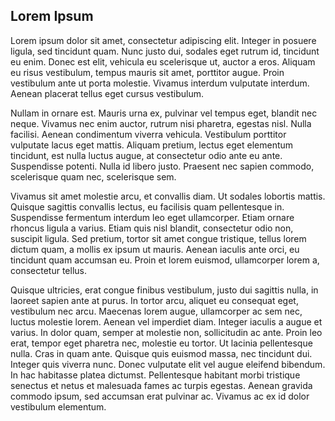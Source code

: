 ## Lorem Ipsum

Lorem ipsum dolor sit amet, consectetur adipiscing elit. Integer in posuere ligula, sed tincidunt quam. Nunc justo dui, sodales eget rutrum id, tincidunt eu enim. Donec est elit, vehicula eu scelerisque ut, auctor a eros. Aliquam eu risus vestibulum, tempus mauris sit amet, porttitor augue. Proin vestibulum ante ut porta molestie. Vivamus interdum vulputate interdum. Aenean placerat tellus eget cursus vestibulum.

Nullam in ornare est. Mauris urna ex, pulvinar vel tempus eget, blandit nec neque. Vivamus nec enim auctor, rutrum nisi pharetra, egestas nisl. Nulla facilisi. Aenean condimentum viverra vehicula. Vestibulum porttitor vulputate lacus eget mattis. Aliquam pretium, lectus eget elementum tincidunt, est nulla luctus augue, at consectetur odio ante eu ante. Suspendisse potenti. Nulla id libero justo. Praesent nec sapien commodo, scelerisque quam nec, scelerisque sem.

Vivamus sit amet molestie arcu, et convallis diam. Ut sodales lobortis mattis. Quisque sagittis convallis lectus, eu facilisis quam pellentesque in. Suspendisse fermentum interdum leo eget ullamcorper. Etiam ornare rhoncus ligula a varius. Etiam quis nisl blandit, consectetur odio non, suscipit ligula. Sed pretium, tortor sit amet congue tristique, tellus lorem dictum quam, a mollis ex ipsum ut mauris. Aenean iaculis ante orci, eu tincidunt quam accumsan eu. Proin et lorem euismod, ullamcorper lorem a, consectetur tellus.

Quisque ultricies, erat congue finibus vestibulum, justo dui sagittis nulla, in laoreet sapien ante at purus. In tortor arcu, aliquet eu consequat eget, vestibulum nec arcu. Maecenas lorem augue, ullamcorper ac sem nec, luctus molestie lorem. Aenean vel imperdiet diam. Integer iaculis a augue et varius. In dolor quam, semper at molestie non, sollicitudin ac ante. Proin leo erat, tempor eget pharetra nec, molestie eu tortor. Ut lacinia pellentesque nulla. Cras in quam ante. Quisque quis euismod massa, nec tincidunt dui. Integer quis viverra nunc. Donec vulputate elit vel augue eleifend bibendum. In hac habitasse platea dictumst. Pellentesque habitant morbi tristique senectus et netus et malesuada fames ac turpis egestas. Aenean gravida commodo ipsum, sed accumsan erat pulvinar ac. Vivamus ac ex id dolor vestibulum elementum.

